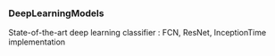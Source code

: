 ### DeepLearningModels

State-of-the-art deep learning classifier : FCN, ResNet, InceptionTime implementation
